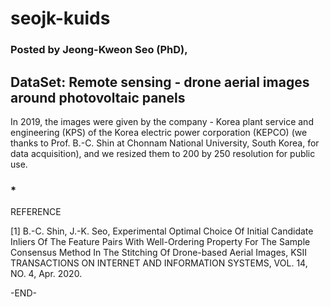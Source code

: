 # seojk-kuids

### Posted by Jeong-Kweon Seo (PhD),

## DataSet: Remote sensing - drone aerial images around photovoltaic panels

In 2019, the images were given by the company - Korea plant service and engineering (KPS) of the Korea electric power corporation (KEPCO) (we thanks to Prof. B.-C. Shin at Chonnam National University, South Korea, for data acquisition), and we resized them to 200 by 250 resolution for public use.

### *
REFERENCE

[1] B.-C. Shin, J.-K. Seo, Experimental Optimal Choice Of Initial Candidate Inliers Of The Feature Pairs With Well-Ordering Property For The Sample Consensus Method In The Stitching Of Drone-based Aerial Images, KSII TRANSACTIONS ON INTERNET AND INFORMATION SYSTEMS, VOL. 14, NO. 4, Apr. 2020.

-END-
